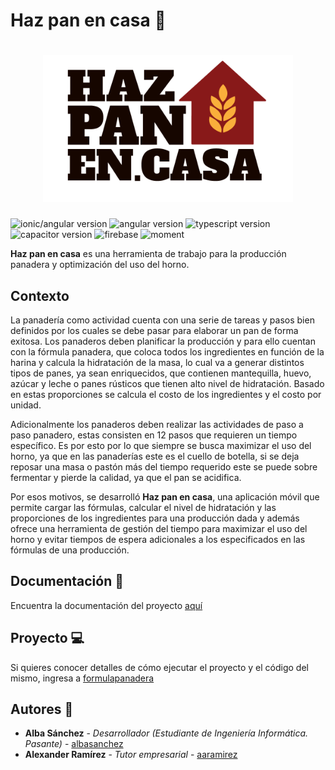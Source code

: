 # Haz pan en casa 🍞

<h1 align="center">
  <img src="formulapanadera/src/assets/logo/logo.png" alt="Logo" width="400" height="auto">
</h1>

![ionic/angular version](https://img.shields.io/badge/ionic/angular-5.3.3-blue)
![angular version](https://img.shields.io/badge/angular-10.1.2-blue)
![typescript version](https://img.shields.io/badge/typescript-4.0.2-blue)
![capacitor version](https://img.shields.io/badge/capacitor-2.4.1-blue)
![firebase](https://img.shields.io/badge/firebase-7.21.0-blue)
![moment](https://img.shields.io/badge/moment-2.29.0-blue)

**Haz pan en casa** es una herramienta de trabajo para la producción panadera y optimización del uso del horno.

## Contexto

La panadería como actividad cuenta con una serie de tareas y pasos bien definidos por los cuales se debe pasar para elaborar un pan de forma exitosa. Los panaderos deben planificar la producción y para ello cuentan con la fórmula
panadera, que coloca todos los ingredientes en función de la harina y calcula la hidratación de la masa, lo cual va a generar distintos tipos de panes, ya sean enriquecidos, que contienen mantequilla, huevo, azúcar y leche o panes rústicos que tienen alto nivel de hidratación. Basado en estas proporciones se calcula el costo de
los ingredientes y el costo por unidad.

Adicionalmente los panaderos deben realizar las actividades de paso a paso panadero, estas consisten en 12 pasos que requieren un tiempo específico. Es por esto por lo que siempre se busca maximizar el uso del horno, ya que en las panaderías este es el cuello de botella, si se deja reposar una masa o pastón más del tiempo requerido este se puede sobre fermentar y pierde la calidad, ya que el pan se acidifica.

Por esos motivos, se desarrolló **Haz pan en casa**, una aplicación móvil que permite cargar las fórmulas, calcular el nivel de hidratación y las proporciones de los ingredientes para una producción dada y además ofrece una herramienta de gestión del tiempo para maximizar el uso del horno y evitar tiempos de espera adicionales a los especificados en las fórmulas de una producción.

## Documentación 📖

Encuentra la documentación del proyecto [aquí](https://github.com/synergyvision/formulapanadera/tree/master/docs)

## Proyecto 💻

Si quieres conocer detalles de cómo ejecutar el proyecto y el código del mismo, ingresa a [formulapanadera](https://github.com/synergyvision/formulapanadera/tree/master/formulapanadera)

## Autores 📝

- **Alba Sánchez** - _Desarrollador (Estudiante de Ingeniería Informática. Pasante)_ - [albasanchez](https://github.com/albasanchez)
- **Alexander Ramírez** - _Tutor empresarial_ - [aaramirez](https://github.com/aaramirez)
